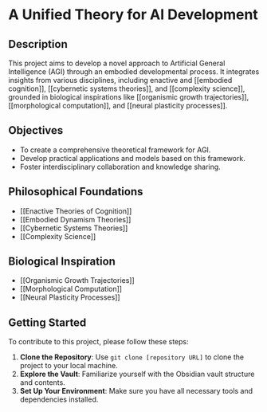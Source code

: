# A Unified Theory for AI Development

## Description

This project aims to develop a novel approach to Artificial General Intelligence (AGI) through an embodied developmental process. It integrates insights from various disciplines, including enactive and [[embodied cognition]], [[cybernetic systems theories]], and [[complexity science]], grounded in biological inspirations like [[organismic growth trajectories]], [[morphological computation]], and [[neural plasticity processes]].

## Objectives

- To create a comprehensive theoretical framework for AGI.
- Develop practical applications and models based on this framework.
- Foster interdisciplinary collaboration and knowledge sharing.

## Philosophical Foundations

- [[Enactive Theories of Cognition]]
- [[Embodied Dynamism Theories]]
- [[Cybernetic Systems Theories]]
- [[Complexity Science]]

## Biological Inspiration

- [[Organismic Growth Trajectories]]
- [[Morphological Computation]]
- [[Neural Plasticity Processes]]

## Getting Started

To contribute to this project, please follow these steps:

1. **Clone the Repository**: Use `git clone [repository URL]` to clone the project to your local machine.
2. **Explore the Vault**: Familiarize yourself with the Obsidian vault structure and contents.
3. **Set Up Your Environment**: Make sure you have all necessary tools and dependencies installed.